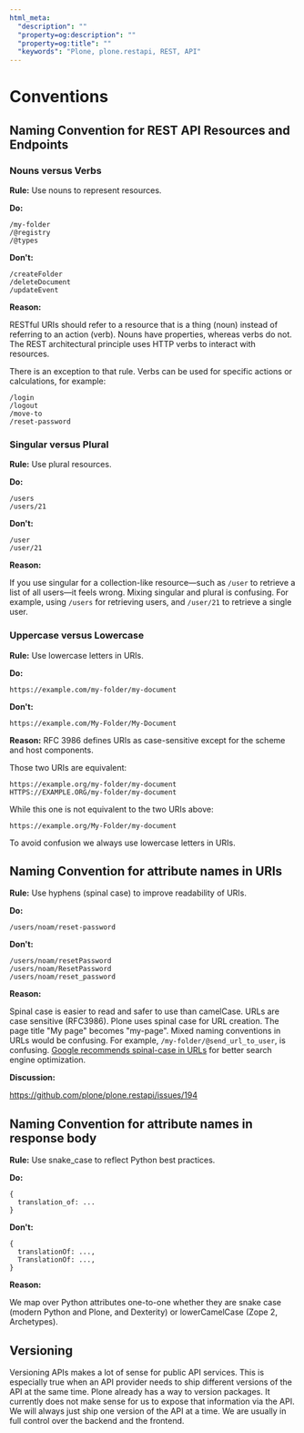 ```yaml
---
html_meta:
  "description": ""
  "property=og:description": ""
  "property=og:title": ""
  "keywords": "Plone, plone.restapi, REST, API"
---
```


# Conventions


## Naming Convention for REST API Resources and Endpoints


### Nouns versus Verbs

**Rule:** Use nouns to represent resources.

**Do:**

```text
/my-folder
/@registry
/@types
```

**Don't:**

```text
/createFolder
/deleteDocument
/updateEvent
```

**Reason:**

RESTful URIs should refer to a resource that is a thing (noun) instead of referring to an action (verb).
Nouns have properties, whereas verbs do not.
The REST architectural principle uses HTTP verbs to interact with resources.

There is an exception to that rule.
Verbs can be used for specific actions or calculations, for example:

```text
/login
/logout
/move-to
/reset-password
```

### Singular versus Plural

**Rule:** Use plural resources.

**Do:**

```text
/users
/users/21
```

**Don't:**

```text
/user
/user/21
```

**Reason:**

If you use singular for a collection-like resource—such as `/user` to retrieve a list of all users—it feels wrong.
Mixing singular and plural is confusing.
For example, using `/users` for retrieving users, and `/user/21` to retrieve a single user.


### Uppercase versus Lowercase

**Rule:** Use lowercase letters in URIs.

**Do:**

```text
https://example.com/my-folder/my-document
```

**Don't:**

```text
https://example.com/My-Folder/My-Document
```

**Reason:** RFC 3986 defines URIs as case-sensitive except for the scheme and host components.

Those two URIs are equivalent:

```text
https://example.org/my-folder/my-document
HTTPS://EXAMPLE.ORG/my-folder/my-document
```

While this one is not equivalent to the two URIs above:

```text
https://example.org/My-Folder/my-document
```

To avoid confusion we always use lowercase letters in URIs.


## Naming Convention for attribute names in URIs

**Rule:** Use hyphens (spinal case) to improve readability of URIs.

**Do:**

```text
/users/noam/reset-password
```

**Don't:**

```text
/users/noam/resetPassword
/users/noam/ResetPassword
/users/noam/reset_password
```

**Reason:**

Spinal case is easier to read and safer to use than camelCase.
URLs are case sensitive (RFC3986).
Plone uses spinal case for URL creation.
The page title "My page" becomes "my-page".
Mixed naming conventions in URLs would be confusing.
For example, `/my-folder/@send_url_to_user`, is confusing.
[Google recommends spinal-case in URLs](https://developers.google.com/search/docs/advanced/guidelines/url-structure) for better search engine optimization.

**Discussion:**

<https://github.com/plone/plone.restapi/issues/194>


## Naming Convention for attribute names in response body

**Rule:** Use snake_case to reflect Python best practices.

**Do:**

```text
{
  translation_of: ...
}
```

**Don't:**

```text
{
  translationOf: ...,
  TranslationOf: ...,
}
```

**Reason:**

We map over Python attributes one-to-one whether they are snake case (modern Python and Plone, and Dexterity) or lowerCamelCase (Zope 2, Archetypes).


## Versioning

Versioning APIs makes a lot of sense for public API services.
This is especially true when an API provider needs to ship different versions of the API at the same time.
Plone already has a way to version packages.
It currently does not make sense for us to expose that information via the API.
We will always just ship one version of the API at a time.
We are usually in full control over the backend and the frontend.
